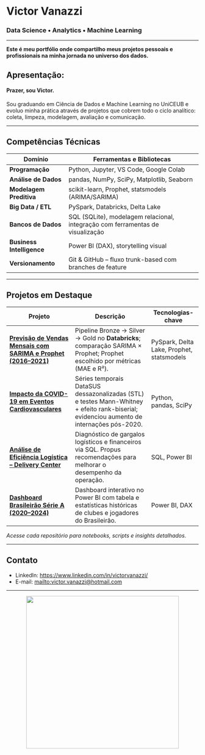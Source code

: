 # Victor Vanazzi  
### Data Science • Analytics • Machine Learning
---
**Este é meu portfólio onde compartilho meus projetos pessoais e profissionais na minha jornada no universo dos dados.**


## Apresentação:

#### Prazer, sou Victor.
Sou graduando em Ciência de Dados e Machine Learning no UniCEUB e evoluo minha prática através de projetos que cobrem todo o ciclo analítico: coleta, limpeza, modelagem, avaliação e comunicação.

---
## Competências Técnicas

| Domínio | Ferramentas e Bibliotecas |
|---------|---------------------------|
| **Programação** | Python, Jupyter, VS Code, Google Colab |
| **Análise de Dados** | pandas, NumPy, SciPy, Matplotlib, Seaborn |
| **Modelagem Preditiva** | scikit-learn, Prophet, statsmodels (ARIMA/SARIMA) |
| **Big Data / ETL** | PySpark, Databricks, Delta Lake |
| **Bancos de Dados** | SQL (SQLite), modelagem relacional, integração com ferramentas de visualização |
| **Business Intelligence** | Power BI (DAX), storytelling visual |
| **Versionamento** | Git & GitHub – fluxo trunk-based com branches de feature |

---

## Projetos em Destaque

| Projeto | Descrição | Tecnologias-chave |
|---------|-----------|-------------------|
| [**Previsão de Vendas Mensais com SARIMA e Prophet (2016–2021)**](https://github.com/victorvanazzi/store-sales-forecasting) | Pipeline Bronze → Silver → Gold no **Databricks**; comparação SARIMA × Prophet; Prophet escolhido por métricas (MAE e R²). | PySpark, Delta Lake, Prophet, statsmodels |
| [**Impacto da COVID-19 em Eventos Cardiovasculares**](https://github.com/victorvanazzi/impacto-covid-eventos-cardiovasculares/) | Séries temporais DataSUS dessazonalizadas (STL) e testes Mann-Whitney + efeito rank-biserial; evidenciou aumento de internações pós-2020. | Python, pandas, SciPy |
| [**Análise de Eficiência Logística – Delivery Center**](https://github.com/victorvanazzi/analise-sql-case-delivery/) | Diagnóstico de gargalos logísticos e financeiros via SQL. Propus recomendações para melhorar o desempenho da operação. | SQL, Power BI |
| [**Dashboard Brasileirão Série A (2020–2024)**](https://github.com/victorvanazzi/dashboard-serie-a/) | Dashboard interativo no Power BI com tabela e estatísticas históricas de clubes e jogadores do Brasileirão. | Power BI, DAX |

_Acesse cada repositório para notebooks, scripts e insights detalhados._

---

## Contato

- LinkedIn: <https://www.linkedin.com/in/victorvanazzi/>
- E-mail: <mailto:victor.vanazzi@hotmail.com>

---

<p align="center">
  <img src="https://github.com/user-attachments/assets/2eddf6b2-80ce-4635-b878-cbb428e0c660" width="400"/>
</p>
